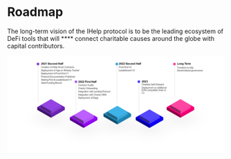 # Roadmap

The long-term vision of the IHelp protocol is to be the leading ecosystem of DeFi tools that will **** connect charitable causes around the globe with capital contributors.&#x20;

![](.gitbook/assets/Roadmap.png)
